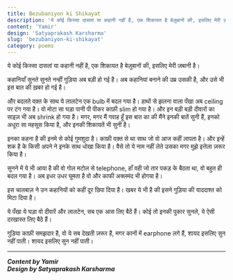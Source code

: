 ```yaml
---
title: Bezubaniyon ki Shikayat
description: 'ये कोई किस्सा दासतां या कहानी नहीं है, एक शिकायत है बेज़ुबानों की, इसलिए मेरी ज़बानी है।...'
content: 'Yamir'
design: 'Satyaprakash Karsharma'
slug: 'bezubaniyon-ki-shikayat'
category: poems
---
```


ये कोई किस्सा दासतां या कहानी नहीं है,
एक शिकायत है बेज़ुबानों की,
इसलिए मेरी ज़बानी है।

कहानियाँ सुनते सुनते
नन्हीं गुड़िया अब बड़ी हो गई है।
अब कहानियां बनाने की उम्र उसकी है,
और उसे भी इस बात की ख़बर हो गई है।

और बदलते वक़्त के साथ ये लालटेन
एक bulb में बदल गया है।
हाथों से झलना वाला पँखा
अब ceiling पर टंग गया है।
वो मोटा सा घड़ा पानी पी पीकर
काफ़ी slim हो गया है।
और इन बड़ी बड़ी दीवारों का
साइज़ भी अब shrink हो गया है।
मगर,
मगर मैं गवाह हूँ इस बात का
की मैंने इनकी बातें सुनी हैं,
इनको अधूरा सा महसूस किया है,
और इनकी शिकायतें भी सुनी है।

इनका कहना है की
इनमे से कोई गुमशुदा है।
काफ़ी वक़्त से था साथ जो
वो आज कहीं लापता है।
और इन्हें शक है के किसी अपने ने
इनके साथ धोखा किया है।
वैसे तो ये नाम नहीं लेते उसका
मगर मुझे इत्तेला ज़रूर किया है।

सुनने में ये भी आया है की
वो गोल मटोल से telephone,
हाँ वही जो तार पकड़ के बैठता था,
वो बहुत ही बदल गया है।
अब इधर उधर घूमता है वो
और काफी अक्लमंद भी होगया है।

इस चालबाज़ ने उन कहानियों को
कहीं दूर छिपा दिया है।
खबर ये भी है की इसने
गुड़िया की याददाश्त को मिटा दिया है।

ये पँखा ये घड़ा वो दीवारें और लालटेन,
सब एक आस लिए बैठें हैं।
कोई तो इनकी पुकार सुनले,
ये ऐसी दरखास्त लिए बैठे हैं।

गुड़िया काफ़ी समझदार है,
वो ये सब देखती ज़रूर है,
मगर कानों में earphone लगे हैं,
शायद इसलिए सुन नहीं पाती।
शायद इसलिए सुन नहीं पाती।

---

**_Content by Yamir_** <br>
**_Design by Satyaprakash Karsharma_**
